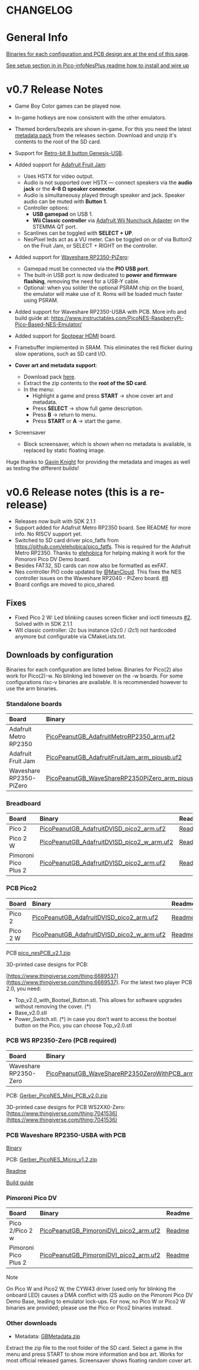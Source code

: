 # CHANGELOG

# General Info

[Binaries for each configuration and PCB design are at the end of this page](#downloads___).

[See setup section in in Pico-infoNesPlus readme how to install and wire up](https://github.com/fhoedemakers/pico-infonesPlus#pico-setup)

# v0.7 Release Notes

- Game Boy Color games can be played now.
- In-game hotkeys are now consistent with the other emulators. 
- Themed borders/bezels are shown in-game. For this you need the latest [metadata pack](https://github.com/fhoedemakers/pico-peanutGB/releases/latest/download/GBMetadata.zip) from the releases section. Download and unzip it's contents to the root of the SD card.
- Support for [Retro-bit 8 button Genesis-USB](https://www.retro-bit.com/controllers/genesis/#usb). 
- Added support for [Adafruit Fruit Jam](https://www.adafruit.com/product/6200):  
  - Uses HSTX for video output.  
  - Audio is not supported over HSTX — connect speakers via the **audio jack** or the **4–8 Ω speaker connector**.  
  - Audio is simultaneousy played through speaker and jack. Speaker audio can be muted with **Button 1**.  
  - Controller options:  
    - **USB gamepad** on USB 1.  
    - **Wii Classic controller** via [Adafruit Wii Nunchuck Adapter](https://www.adafruit.com/product/4836) on the STEMMA QT port.  
  - Scanlines can be toggled with **SELECT + UP**.  
  - NeoPixel leds act as a VU meter. Can be toggled on or of via Button2 on the Fruit Jam, or SELECT + RIGHT on the controller.

- Added support for [Waveshare RP2350-PiZero](https://www.waveshare.com/rp2350-pizero.htm):  
  - Gamepad must be connected via the **PIO USB port**.  
  - The built-in USB port is now dedicated to **power and firmware flashing**, removing the need for a USB-Y cable.  
  - Optional: when you solder the optional PSRAM chip on the board, the emulator will make use of it. Roms will be loaded much faster using PSRAM.

- Added support for Waveshare RP2350-USBA with PCB. More info and build guide at: https://www.instructables.com/PicoNES-RaspberryPi-Pico-Based-NES-Emulator/
- Added support for [Spotpear HDMI](https://spotpear.com/index/product/detail/id/1207.html) board.

- Framebuffer implemented in SRAM. This eliminates the red flicker during slow operations, such as SD card I/O.

- **Cover art and metadata support**:  
  - Download pack [here](https://github.com/fhoedemakers/pico-peanutGB/releases/latest/download/GBMetadata.zip).  
  - Extract the zip contents to the **root of the SD card**.  
  - In the menu:  
    - Highlight a game and press **START** → show cover art and metadata.  
    - Press **SELECT** → show full game description.  
    - Press **B** → return to menu.  
    - Press **START** or **A** → start the game.

- Screensaver
  - Block screensaver, which is shown when no metadata is available, is replaced by static floating image.

Huge thanks to [Gavin Knight](https://github.com/DynaMight1124) for providing the metadata and images as well as testing the different builds!

# v0.6 Release notes (this is a re-release)

- Releases now built with SDK 2.1.1
- Support added for Adafruit Metro RP2350 board. See README for more info. No RISCV support yet.
- Switched to SD card driver pico_fatfs from https://github.com/elehobica/pico_fatfs. This is required for the Adafruit Metro RP2350. Thanks to [elehobica](https://github.com/elehobica/pico_fatfs) for helping making it work for the Pimoroni Pico DV Demo board.
- Besides FAT32, SD cards can now also be formatted as exFAT.
- Nes controller PIO code updated by [@ManCloud](https://github.com/ManCloud). This fixes the NES controller issues on the Waveshare RP2040 - PiZero board. [#8](https://github.com/fhoedemakers/pico_shared/issues/8)
- Board configs are moved to pico_shared.

## Fixes
- Fixed Pico 2 W: Led blinking causes screen flicker and ioctl timeouts [#2](https://github.com/fhoedemakers/pico_shared/issues/2). Solved with in SDK 2.1.1
- WII classic controller: i2c bus instance (i2c0 / i2c1) not hardcoded anymore but configurable via CMakeLists.txt. 


<a name="downloads___"></a>
## Downloads by configuration

Binaries for each configuration are listed below. Binaries for Pico(2) also work for Pico(2)-w. No blinking led however on the -w boards.
For some configurations risc-v binaries are available. It is recommended however to use the arm binaries. 

### Standalone boards

| Board | Binary | Readme | |
|:--|:--|:--|:--|
| Adafruit Metro RP2350 | [PicoPeanutGB_AdafruitMetroRP2350_arm.uf2](https://github.com/fhoedemakers/pico-peanutGB/releases/latest/download/PicoPeanutGB_AdafruitMetroRP2350_arm.uf2) | [Readme](https://github.com/fhoedemakers/pico-infonesPlus/blob/main/README.md#adafruit-metro-rp2350) | |
| Adafruit Fruit Jam | [PicoPeanutGB_AdafruitFruitJam_arm_piousb.uf2](https://github.com/fhoedemakers/pico-peanutGB/releases/latest/download/PicoPeanutGB_AdafruitFruitJam_arm_piousb.uf2) | [Readme](https://github.com/fhoedemakers/pico-infonesPlus/blob/main/README.md#adafruit-fruit-jam)| |
| Waveshare RP2350-PiZero | [PicoPeanutGB_WaveShareRP2350PiZero_arm_piousb.uf2](https://github.com/fhoedemakers/pico-peanutGB/releases/latest/download/PicoPeanutGB_WaveShareRP2350PiZero_arm_piousb.uf2) | [Readme](https://github.com/fhoedemakers/pico-infonesPlus/blob/main/README.md#waveshare-rp2040rp2350-pizero-development-board)| [3-D Printed case](https://github.com/fhoedemakers/pico-infonesPlus/blob/main/README.md#3d-printed-case-for-rp2040rp2350-pizero) |

### Breadboard

| Board | Binary | Readme |
|:--|:--|:--|
| Pico 2 | [PicoPeanutGB_AdafruitDVISD_pico2_arm.uf2](https://github.com/fhoedemakers/pico-peanutGB/releases/latest/download/PicoPeanutGB_AdafruitDVISD_pico2_arm.uf2) | [Readme](https://github.com/fhoedemakers/pico-infonesPlus/blob/main/README.md#raspberry-pi-pico-or-pico-2-setup-with-adafruit-hardware-and-breadboard) |
| Pico 2 W | [PicoPeanutGB_AdafruitDVISD_pico2_w_arm.uf2](https://github.com/fhoedemakers/pico-peanutGB/releases/latest/download/PicoPeanutGB_AdafruitDVISD_pico2_w_arm.uf2) | [Readme](https://github.com/fhoedemakers/pico-infonesPlus/blob/main/README.md#raspberry-pi-pico-or-pico-2-setup-with-adafruit-hardware-and-breadboard) |
| Pimoroni Pico Plus 2 | [PicoPeanutGB_AdafruitDVISD_pico2_arm.uf2](https://github.com/fhoedemakers/pico-peanutGB/releases/latest/download/PicoPeanutGB_AdafruitDVISD_pico2_arm.uf2) | [Readme](https://github.com/fhoedemakers/pico-infonesPlus/blob/main/README.md#raspberry-pi-pico-or-pico-2-setup-with-adafruit-hardware-and-breadboard) |


### PCB Pico2

| Board | Binary | Readme |
|:--|:--|:--|
| Pico 2 | [PicoPeanutGB_AdafruitDVISD_pico2_arm.uf2](https://github.com/fhoedemakers/pico-peanutGB/releases/latest/download/PicoPeanutGB_AdafruitDVISD_pico2_arm.uf2) | [Readme](https://github.com/fhoedemakers/pico-infonesPlus/blob/main/README.md#pcb-with-raspberry-pi-pico-or-pico-2) |
| Pico 2 W | [PicoPeanutGB_AdafruitDVISD_pico2_w_arm.uf2](https://github.com/fhoedemakers/pico-peanutGB/releases/latest/download/PicoPeanutGB_AdafruitDVISD_pico2_w_arm.uf2) | [Readme](https://github.com/fhoedemakers/pico-infonesPlus/blob/main/README.md#pcb-with-raspberry-pi-pico-or-pico-2) |

PCB [pico_nesPCB_v2.1.zip](https://github.com/fhoedemakers/pico-peanutGB/releases/latest/download/pico_nesPCB_v2.1.zip)

3D-printed case designs for PCB:

[https://www.thingiverse.com/thing:6689537](https://www.thingiverse.com/thing:6689537). 
For the latest two player PCB 2.0, you need:

- Top_v2.0_with_Bootsel_Button.stl. This allows for software upgrades without removing the cover. (*)
- Base_v2.0.stl
- Power_Switch.stl.
(*) in case you don't want to access the bootsel button on the Pico, you can choose Top_v2.0.stl

### PCB WS RP2350-Zero (PCB required)

| Board | Binary | Readme |
|:--|:--|:--|
| Waveshare RP2350-Zero | [PicoPeanutGB_WaveShareRP2350ZeroWithPCB_arm.uf2](https://github.com/fhoedemakers/pico-peanutGB/releases/latest/download/PicoPeanutGB_WaveShareRP2350ZeroWithPCB_arm.uf2) | [Readme](https://github.com/fhoedemakers/pico-infonesPlus/blob/main/README.md#pcb-with-waveshare-rp2040rp2350-zero) |

PCB: [Gerber_PicoNES_Mini_PCB_v2.0.zip](https://github.com/fhoedemakers/pico-peanutGB/releases/latest/download/Gerber_PicoNES_Mini_PCB_v2.0.zip)

3D-printed case designs for PCB WS2XX0-Zero:
[https://www.thingiverse.com/thing:7041536](https://www.thingiverse.com/thing:7041536)

### PCB Waveshare RP2350-USBA with PCB
[Binary](https://github.com/fhoedemakers/pico-peanutGB/releases/latest/download/PicoPeanutGB_WaveShare2350USBA_arm_piousb.uf2)

PCB: [Gerber_PicoNES_Micro_v1.2.zip](https://github.com/fhoedemakers/pico-peanutGB/releases/latest/download/Gerber_PicoNES_Micro_v1.2.zip)

[Readme](https://github.com/fhoedemakers/pico-infonesPlus/blob/main/README.md#pcb-with-waveshare-rp2350-usb-a)

[Build guide](https://www.instructables.com/PicoNES-RaspberryPi-Pico-Based-NES-Emulator/)


### Pimoroni Pico DV

| Board | Binary | Readme |
|:--|:--| :--|
| Pico 2/Pico 2 w | [PicoPeanutGB_PimoroniDVI_pico2_arm.uf2](https://github.com/fhoedemakers/pico-peanutGB/releases/latest/download/PicoPeanutGB_PimoroniDVI_pico2_arm.uf2) | [Readme](https://github.com/fhoedemakers/pico-infonesPlus/blob/main/README.md#raspberry-pi-pico-or-pico-2-setup-for-pimoroni-pico-dv-demo-base) |
| Pimoroni Pico Plus 2 | [PicoPeanutGB_PimoroniDVI_pico2_arm.uf2](https://github.com/fhoedemakers/pico-peanutGB/releases/latest/download/PicoPeanutGB_PimoroniDVI_pico2_arm.uf2) | [Readme](https://github.com/fhoedemakers/pico-infonesPlus/blob/main/README.md#raspberry-pi-pico-or-pico-2-setup-for-pimoroni-pico-dv-demo-base) |

> [!NOTE]
> On Pico W and Pico2 W, the CYW43 driver (used only for blinking the onboard LED) causes a DMA conflict with I2S audio on the Pimoroni Pico DV Demo Base, leading to emulator lock-ups. For now, no Pico W or Pico2 W binaries are provided; please use the Pico or Pico2 binaries instead.


### Other downloads

- Metadata: [GBMetadata.zip](https://github.com/fhoedemakers/pico-peanutGB/releases/latest/download/GBMetadata.zip)


Extract the zip file to the root folder of the SD card. Select a game in the menu and press START to show more information and box art. Works for most official released games. Screensaver shows floating random cover art.





